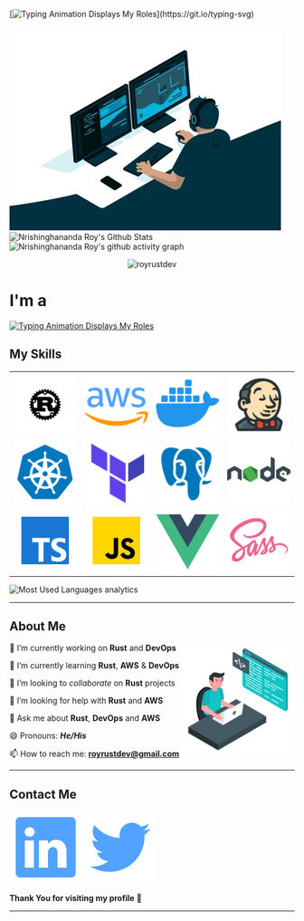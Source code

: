 [![Typing Animation Displays My Roles](https://readme-typing-svg.herokuapp.com?color=%2336BCF7&lines=Hello+I'm+Nrishinghananda+Roy;Welcome+to+my+Github+profile;)](https://git.io/typing-svg)

<img src="./assets/img/programming1.webp" alt="A software engineer is writing code" />
<img src="https://github-readme-stats.vercel.app/api?username=royrustdev&include_all_commits=true&count_private=true&show_icons=true&line_height=30&title_color=fd1c7a&icon_color=33ed98&text_color=D3D3D3&bg_color=0,000000,130F40" alt="Nrishinghananda Roy's Github Stats" />
<img src="https://activity-graph.herokuapp.com/graph?username=royrustdev&theme=react-dark" alt="Nrishinghananda Roy's github activity graph" />
<br>

<!-- Profile Views -->
<p align="center"><img src="https://komarev.com/ghpvc/?username=royrustdev&label=Profile%20views&color=0e75b6&style=flat" alt="royrustdev" /></p>

# I'm a

[![Typing Animation Displays My Roles](https://readme-typing-svg.herokuapp.com?color=%2336BCF7&lines=Software+Engineer;DevOps+Engineer;AWS+Developer+Associate)](https://git.io/typing-svg)

<!-- Skill Section -->

## My Skills

<!-- Skills as a table -->
<table>
<tr>
<td><img src="./assets/icons/rust.svg" alt="Rust icon" /></td>
<td><img src="./assets/icons/aws.svg" alt="AWS icon" /></td>
<td><img src="./assets/icons/docker.svg" alt="Docker icon" /></td>
<td><img src="./assets/icons/jenkins.svg" alt="jenkins icon" /></td>
</tr>
<tr>
<td><img src="./assets/icons/kubernetes.svg" alt="kubernetes icon" /></td>
<td><img src="./assets/icons/terraform.svg" alt="terraform icon" /></td>
<td><img src="./assets/icons/postgresql.svg" alt="postgresql icon" /></td>
<td><img src="./assets/icons/nodejs.svg" alt="nodejs icon" /></td>
</tr>
<tr>
<td><img src="./assets/icons/ts.svg" alt="typescript icon" /></td>
<td><img src="./assets/icons/js.svg" alt="javascript icon" /></td>
<td><img src="./assets/icons/vuejs.svg" alt="vuejs icon" /></td>
<td><img src="./assets/icons/scss.svg" alt="scss icon" /></td>
</tr>
</table>

<!-- Most Used Languages analytics -->
<img src="https://github-readme-stats.vercel.app/api/top-langs?username=royrustdev&show_icons=true&locale=en&layout=compact&theme=radical" alt="Most Used Languages analytics" />

---

<!-- About Me Section -->

## About Me

<!-- Coding GIF image -->
<img align="right" width="200" height="200" src="./assets/img/coding.gif" alt="Coding gif image" />

🔭 I’m currently working on **Rust** and **DevOps**

🌱 I’m currently learning **Rust**, **AWS** & **DevOps**

👯 I’m looking to _collaborate_ on **Rust** projects

🤔 I’m looking for help with **Rust** and **AWS**

💬 Ask me about **Rust**, **DevOps** and **AWS**

😄 Pronouns: **_He/His_**

📫 How to reach me: **royrustdev@gmail.com**

---

<!-- Contact Section -->

## Contact Me

[![A link to my linkedin account](./assets/icons/linkedin.svg)](https://www.linkedin.com/in/nrishinghananda-roy-b5ab90230/)
[![A link to my Twitter account](./assets/icons/twitter.svg)](https://twitter.com/royrustdev)

**Thank You for visiting my profile** 🙏

---
